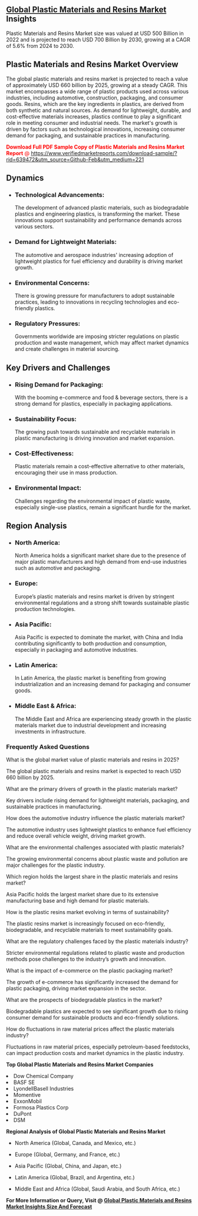 <h2><a href="https://www.verifiedmarketreports.com/download-sample/?rid=639472&amp;utm_source=Github&amp;utm_medium=221" target="_blank">Global Plastic Materials and Resins Market</a> Insights</h2><p>Plastic Materials and Resins Market size was valued at USD 500 Billion in 2022 and is projected to reach USD 700 Billion by 2030, growing at a CAGR of 5.6% from 2024 to 2030.</p><p> <h2>Plastic Materials and Resins Market Overview</h2> <p>The global plastic materials and resins market is projected to reach a value of approximately USD 660 billion by 2025, growing at a steady CAGR. This market encompasses a wide range of plastic products used across various industries, including automotive, construction, packaging, and consumer goods. Resins, which are the key ingredients in plastics, are derived from both synthetic and natural sources. As demand for lightweight, durable, and cost-effective materials increases, plastics continue to play a significant role in meeting consumer and industrial needs. The market's growth is driven by factors such as technological innovations, increasing consumer demand for packaging, and sustainable practices in manufacturing.</p> <p><p><span class=""><span style="color: #ff0000;"><strong>Download Full PDF Sample Copy of Plastic Materials and Resins Market Report</strong> @ </span><a href="https://www.verifiedmarketreports.com/download-sample/?rid=639472&amp;utm_source=Github-Feb&amp;utm_medium=221" target="_blank">https://www.verifiedmarketreports.com/download-sample/?rid=639472&amp;utm_source=Github-Feb&amp;utm_medium=221</a></span></p></p> <h2>Dynamics</h2> <ul> <li><h3>Technological Advancements: </h3>The development of advanced plastic materials, such as biodegradable plastics and engineering plastics, is transforming the market. These innovations support sustainability and performance demands across various sectors.</li> <li><h3>Demand for Lightweight Materials: </h3>The automotive and aerospace industries' increasing adoption of lightweight plastics for fuel efficiency and durability is driving market growth.</li> <li><h3>Environmental Concerns: </h3>There is growing pressure for manufacturers to adopt sustainable practices, leading to innovations in recycling technologies and eco-friendly plastics.</li> <li><h3>Regulatory Pressures: </h3>Governments worldwide are imposing stricter regulations on plastic production and waste management, which may affect market dynamics and create challenges in material sourcing.</li> </ul> <h2>Key Drivers and Challenges</h2> <ul> <li><h3>Rising Demand for Packaging: </h3>With the booming e-commerce and food & beverage sectors, there is a strong demand for plastics, especially in packaging applications.</li> <li><h3>Sustainability Focus: </h3>The growing push towards sustainable and recyclable materials in plastic manufacturing is driving innovation and market expansion.</li> <li><h3>Cost-Effectiveness: </h3>Plastic materials remain a cost-effective alternative to other materials, encouraging their use in mass production.</li> <li><h3>Environmental Impact: </h3>Challenges regarding the environmental impact of plastic waste, especially single-use plastics, remain a significant hurdle for the market.</li> </ul> <h2>Region Analysis</h2> <ul> <li><h3>North America: </h3>North America holds a significant market share due to the presence of major plastic manufacturers and high demand from end-use industries such as automotive and packaging.</li> <li><h3>Europe: </h3>Europe’s plastic materials and resins market is driven by stringent environmental regulations and a strong shift towards sustainable plastic production technologies.</li> <li><h3>Asia Pacific: </h3>Asia Pacific is expected to dominate the market, with China and India contributing significantly to both production and consumption, especially in packaging and automotive industries.</li> <li><h3>Latin America: </h3>In Latin America, the plastic market is benefiting from growing industrialization and an increasing demand for packaging and consumer goods.</li> <li><h3>Middle East & Africa: </h3>The Middle East and Africa are experiencing steady growth in the plastic materials market due to industrial development and increasing investments in infrastructure.</li> </ul> <h3>Frequently Asked Questions</h3> <p>What is the global market value of plastic materials and resins in 2025?</p> <p>The global plastic materials and resins market is expected to reach USD 660 billion by 2025.</p> <p>What are the primary drivers of growth in the plastic materials market?</p> <p>Key drivers include rising demand for lightweight materials, packaging, and sustainable practices in manufacturing.</p> <p>How does the automotive industry influence the plastic materials market?</p> <p>The automotive industry uses lightweight plastics to enhance fuel efficiency and reduce overall vehicle weight, driving market growth.</p> <p>What are the environmental challenges associated with plastic materials?</p> <p>The growing environmental concerns about plastic waste and pollution are major challenges for the plastic industry.</p> <p>Which region holds the largest share in the plastic materials and resins market?</p> <p>Asia Pacific holds the largest market share due to its extensive manufacturing base and high demand for plastic materials.</p> <p>How is the plastic resins market evolving in terms of sustainability?</p> <p>The plastic resins market is increasingly focused on eco-friendly, biodegradable, and recyclable materials to meet sustainability goals.</p> <p>What are the regulatory challenges faced by the plastic materials industry?</p> <p>Stricter environmental regulations related to plastic waste and production methods pose challenges to the industry’s growth and innovation.</p> <p>What is the impact of e-commerce on the plastic packaging market?</p> <p>The growth of e-commerce has significantly increased the demand for plastic packaging, driving market expansion in the sector.</p> <p>What are the prospects of biodegradable plastics in the market?</p> <p>Biodegradable plastics are expected to see significant growth due to rising consumer demand for sustainable products and eco-friendly solutions.</p> <p>How do fluctuations in raw material prices affect the plastic materials industry?</p> <p>Fluctuations in raw material prices, especially petroleum-based feedstocks, can impact production costs and market dynamics in the plastic industry.</p> </p><p><strong>Top Global Plastic Materials and Resins Market Companies</strong></p><div data-test-id=""><p><li>Dow Chemical Company</li><li> BASF SE</li><li> LyondellBasell Industries</li><li> Momentive</li><li> ExxonMobil</li><li> Formosa Plastics Corp</li><li> DuPont</li><li> DSM</li></p><div><strong>Regional Analysis of&nbsp;Global Plastic Materials and Resins Market</strong></div><ul><li dir="ltr"><p dir="ltr">North America&nbsp;(Global, Canada, and Mexico, etc.)</p></li><li dir="ltr"><p dir="ltr">Europe (Global, Germany, and France, etc.)</p></li><li dir="ltr"><p dir="ltr">Asia Pacific&nbsp;(Global, China, and Japan, etc.)</p></li><li dir="ltr"><p dir="ltr">Latin America&nbsp;(Global, Brazil, and Argentina, etc.)</p></li><li dir="ltr">Middle East and Africa&nbsp;(Global, Saudi Arabia, and South Africa, etc.)</li></ul><p><strong>For More Information or Query, Visit @&nbsp;</strong><strong><a href="https://www.verifiedmarketreports.com/product/plastic-materials-and-resins-market/?utm_source=Github&amp;utm_medium=221" target="_blank">Global Plastic Materials and Resins Market Insights Size And Forecast</a></strong></p></div>
